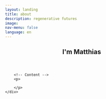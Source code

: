 ```yaml
---
layout: landing
title: about
description: regenerative futures
image: 
nav-menu: false
language: en
---
```


<!-- Main -->
<div id="main" class="alt">

<!-- One -->
<section id="one">
	<div class="inner">
		<header class="major">
			<h2>I'm Matthias</h2>
		</header>

		<!-- Content -->
		<p>
		
		</p>
	</div>
</section>

</div>